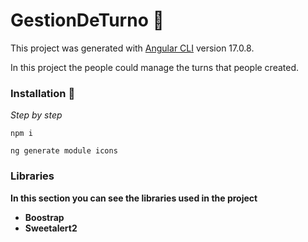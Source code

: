 # GestionDeTurno 🚀

This project was generated with [Angular CLI](https://github.com/angular/angular-cli) version 17.0.8.

In this project the people could manage the turns that people created.

### Installation 🔧

_Step by step_

```
npm i
```

```
ng generate module icons
```

### Libraries

**In this section you can see the libraries used in the project**

- **Boostrap**
- **Sweetalert2**
